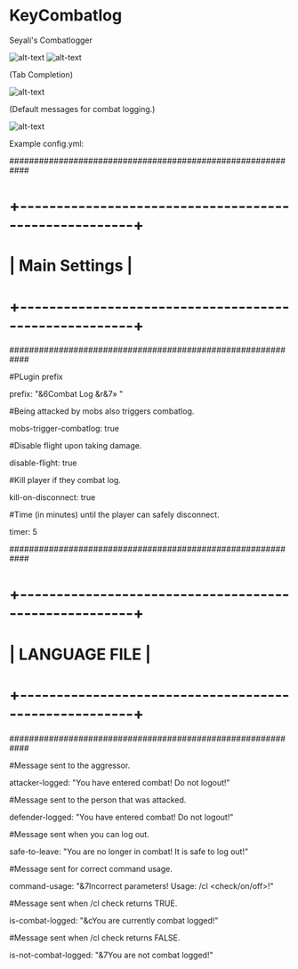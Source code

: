 # KeyCombatlog
Seyali's Combatlogger


![alt-text](https://cdn.discordapp.com/attachments/302901414269681664/751701900272992296/title.png)
![alt-text](https://cdn.discordapp.com/attachments/302901414269681664/751701894526926868/features.png)

(Tab Completion)

![alt-text](https://cdn.discordapp.com/attachments/302901414269681664/751701893260247050/Annotation_2020-09-05_020036.png)

(Default messages for combat logging.)

![alt-text](https://cdn.discordapp.com/attachments/302901414269681664/751702453853880330/Annotation_2020-09-05_021659.png)























Example config.yml:

############################################################
# +------------------------------------------------------+ #
# |                    Main Settings                     | #
# +------------------------------------------------------+ #
############################################################


#PLugin prefix

prefix: "&6Combat Log &r&7» "

#Being attacked by mobs also triggers combatlog.

mobs-trigger-combatlog: true

#Disable flight upon taking damage.

disable-flight: true

#Kill player if they combat log.

kill-on-disconnect: true

#Time (in minutes) until the player can safely disconnect.

timer: 5


############################################################
# +------------------------------------------------------+ #
# |                   LANGUAGE FILE                      | #
# +------------------------------------------------------+ #
############################################################

#Message sent to the aggressor.

attacker-logged: "You have entered combat! Do not logout!"

#Message sent to the person that was attacked.

defender-logged: "You have entered combat! Do not logout!"

#Message sent when you can log out.

safe-to-leave: "You are no longer in combat! It is safe to log out!"

#Message sent for correct command usage.

command-usage: "&7Incorrect parameters! Usage: /cl <check/on/off>!"

#Message sent when /cl check returns TRUE.

is-combat-logged: "&cYou are currently combat logged!"

#Message sent when /cl check returns FALSE.

is-not-combat-logged: "&7You are not combat logged!"
